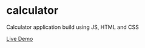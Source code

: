 # calculator
Calculator application build using JS, HTML and CSS

[Live Demo](https://chickenbiscuitoo.github.io/calculator/)
